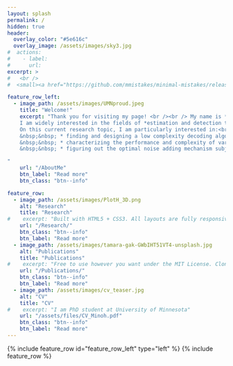 ```yaml
---
layout: splash
permalink: /
hidden: true
header:
  overlay_color: "#5e616c"
  overlay_image: /assets/images/sky3.jpg
#  actions:
#    - label:
#      url:
excerpt: >
#   <br />
#  <small><a href="https://github.com/mmistakes/minimal-mistakes/releases/tag/4.24.0">Latest release v4.24.0</a></small>

feature_row_left:
  - image_path: /assets/images/UMNproud.jpeg
    title: "Welcome!"
    excerpt: "Thank you for visiting my page! <br /><br /> My name is **Minoh Jeong.** I am currently a PhD student/research assistant in the group of Prof. [Martina Cardone](https://mcardone.umn.edu) at University of Minnesota. Before joining Martina's group, I received M.S. degree and was a member in the group of Prof. [Songnam Hong](https://sites.google.com/view/snlab) at Ajou University, South Korea.<br /><br />
    I am widely interested in the fields of *estimation and detection theory, coding theory, information theory, machine learning and algorithm*. In particular, I am currently focusing on data permutation (data ranking) estimation problem motivated by privacy concern, and differential privacy.<br /><br />
    On this current research topic, I am particularly interested in:<br />
	&nbsp;&nbsp; * finding and designing a low complexity decoding algorithm that has a good performance; <br />
	&nbsp;&nbsp; * characterizing the performance and complexity of various decoders; <br />
	&nbsp;&nbsp; * figuring out the optimal noise adding mechanism subject to certain differential privacy constraint in various system (particularly, in this ranking estimation problem). <br />

"
    url: "/AboutMe"
    btn_label: "Read more"
    btn_class: "btn--info"

feature_row:
  - image_path: /assets/images/PlotH_3D.png
    alt: "Research"
    title: "Research"
#    excerpt: "Built with HTML5 + CSS3. All layouts are fully responsive with helpers to augment your content."
    url: "/Research/"
    btn_class: "btn--info"
    btn_label: "Read more"
  - image_path: /assets/images/tamara-gak-GWbIHT51VT4-unsplash.jpg
    alt: "Publications"
    title: "Publications"
#    excerpt: "Free to use however you want under the MIT License. Clone it, fork it, customize it... whatever!"
    url: "/Publications/"
    btn_class: "btn--info"
    btn_label: "Read more"      
  - image_path: /assets/images/cv_teaser.jpg
    alt: "CV"
    title: "CV"
#    excerpt: "I am PhD student at University of Minnesota"
    url: "/assets/files/CV_Minoh.pdf"
    btn_class: "btn--info"
    btn_label: "Read more"
---
```


{% include feature_row id="feature_row_left" type="left" %}
{% include feature_row %}
